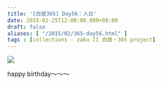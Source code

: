```yaml
---
title: '[白狼365] Day56：人日'
date: 2015-02-25T12:00:00.000+08:00
draft: false
aliases: [ "/2015/02/365-day56.html" ]
tags : [collections - zaku II 白狼・365 project]
---
```


[![](https://farm9.staticflickr.com/8658/16152637351_ede5cc0f6b_z.jpg)](https://farm9.staticflickr.com/8658/16152637351_ede5cc0f6b_z.jpg)

happy birthday～～～